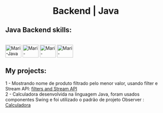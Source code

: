 <h1 align="center"> Backend | Java</h1>

## Java Backend skills:

<div style="display: inline_block"><br>
  <img align="center" alt="Mari-Java" height="40" width="50" src="https://cdn.jsdelivr.net/gh/devicons/devicon/icons/java/java-original-wordmark.svg">
  <img align="center" alt="Mari-Spring" height="40" width="50" src="https://cdn.jsdelivr.net/gh/devicons/devicon/icons/spring/spring-original-wordmark.svg">
  <img align="center" alt="Mari-Mysql" height="40" width="50" src="https://cdn.jsdelivr.net/gh/devicons/devicon/icons/mysql/mysql-original-wordmark.svg">
  <img align="center" alt="Mari-Postgresql" height="40" width="50" src="https://cdn.jsdelivr.net/gh/devicons/devicon/icons/postgresql/postgresql-original-wordmark.svg">
</div>

## My projects:

1 - Mostrando nome de produto filtrado pelo menor valor, usando filter e Stream API: [filters and Stream API]( https://github.com/maribelVia/filtersAndStreamAPI ) <br>
2 - Calculadora desenvolvida na linguagem Java, foram usados componentes Swing e foi utilizado o padrão de projeto Observer : [Calculadora]( https://github.com/maribelVia/Calculadora ) <br>
